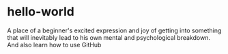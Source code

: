 # hello-world
A place of a beginner's excited expression and joy of getting into something that will inevitably lead to his own mental and psychological breakdown. And also learn how to use GitHub
